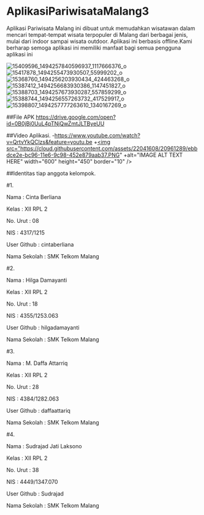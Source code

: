 # AplikasiPariwisataMalang3
Aplikasi Pariwisata Malang ini dibuat untuk memudahkan wisatawan dalam mencari tempat-tempat wisata terpopuler
                di Malang dari berbagai jenis, mulai dari indoor sampai
                wisata outdoor. Aplikasi ini berbasis offline.Kami berharap
                semoga aplikasi ini memiliki manfaat bagi semua pengguna aplikasi ini

![15409596_1494257840596937_1117666376_o](https://cloud.githubusercontent.com/assets/22041608/20969171/681d0d22-bcba-11e6-89d9-a45a40a5a9af.jpg)
![15417878_1494255473930507_55999202_o](https://cloud.githubusercontent.com/assets/22041608/20969172/68208902-bcba-11e6-9a15-09c75f2943c8.png)
![15368760_1494256203930434_424463268_o](https://cloud.githubusercontent.com/assets/22041608/20969175/6875ccbe-bcba-11e6-9fc7-fbeb52d9dba1.png)
![15387412_1494256683930386_1147451827_o](https://cloud.githubusercontent.com/assets/22041608/20969173/685bcca6-bcba-11e6-8df8-045624c889af.jpg)
![15388703_1494257673930287_557859299_o](https://cloud.githubusercontent.com/assets/22041608/20969174/68601874-bcba-11e6-8533-b38b1da67bce.png)
![15388744_1494256557263732_417529917_o](https://cloud.githubusercontent.com/assets/22041608/20969176/6890229e-bcba-11e6-81da-de690b1a548b.png)
![15398807_1494257777263610_1340167269_o](https://cloud.githubusercontent.com/assets/22041608/20969177/6897e0b0-bcba-11e6-91de-a838828f248c.jpg)


##File APK
https://drive.google.com/open?id=0B0jBj0UuL4pTNjQwZmtJLTByeUU

##Video Aplikasi.
 -https://www.youtube.com/watch?v=QrtvYkQClzs&feature=youtu.be
 +<a href="https://www.youtube.com/watch?v=JvAbK4sOJuM
 +" target="_blank"><img src="https://cloud.githubusercontent.com/assets/22041608/20961289/ebbdce2e-bc96-11e6-9c98-452e879aab37.PNG" 
 +alt="IMAGE ALT TEXT HERE" width="600" height="450" border="10" /></a>

 ##Identitas tiap anggota kelompok.

#1.

Nama         : Cinta Berliana

Kelas        : XII RPL 2

No. Urut     : 08

NIS          : 4317/1215

User Github  : cintaberliana

Nama Sekolah : SMK Telkom Malang

#2.

Nama 		     : Hilga Damayanti

Kelas		     : XII RPL 2

No. Urut     : 18 

NIS          : 4355/1253.063

User Github  : hilgadamayanti

Nama Sekolah : SMK Telkom Malang


#3.

Nama 		     : M. Daffa Attarriq

Kelas		     : XII RPL 2

No. Urut     : 28 

NIS          : 4384/1282.063

User Github  : daffaattariq

Nama Sekolah : SMK Telkom Malang

#4.

Nama 		     : Sudrajad Jati Laksono

Kelas		     : XII RPL 2

No. Urut     : 38 

NIS          : 4449/1347.070

User Github  : Sudrajad

Nama Sekolah : SMK Telkom Malang

